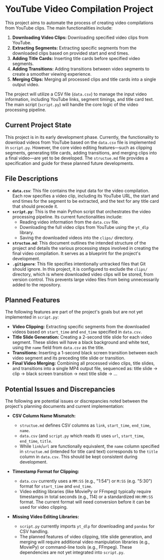 # YouTube Video Compilation Project

This project aims to automate the process of creating video compilations from YouTube clips. The main functionalities include:

1.  **Downloading Video Clips:** Downloading specified video clips from YouTube.
2.  **Extracting Segments:** Extracting specific segments from the downloaded clips based on provided start and end times.
3.  **Adding Title Cards:** Inserting title cards before specified video segments.
4.  **Adding Transitions:** Adding transitions between video segments to create a smoother viewing experience.
5.  **Merging Clips:** Merging all processed clips and title cards into a single output video.

The project will utilize a CSV file (`data.csv`) to manage the input video information, including YouTube links, segment timings, and title card text. The main script (`script.py`) will handle the core logic of the video processing pipeline.

## Current Project State

This project is in its early development phase. Currently, the functionality to download videos from YouTube based on the `data.csv` file is implemented in `script.py`. However, the core video editing features—such as clipping segments, generating title cards, adding transitions, and merging clips into a final video—are yet to be developed. The `structue.md` file provides a specification and guide for these planned future developments.

## File Descriptions

*   **`data.csv`**: This file contains the input data for the video compilation. Each row specifies a video clip, including its YouTube URL, the start and end times for the segment to be extracted, and the text for any title card that should precede it.
*   **`script.py`**: This is the main Python script that orchestrates the video processing pipeline. Its current functionalities include:
    *   Reading video information from the `data.csv` file.
    *   Downloading the full video clips from YouTube using the `yt_dlp` library.
    *   Saving the downloaded videos into the `clips/` directory.
*   **`structue.md`**: This document outlines the intended structure of the project and details the various processing steps involved in creating the final video compilation. It serves as a blueprint for the project's development.
*   **`.gitignore`**: This file specifies intentionally untracked files that Git should ignore. In this project, it is configured to exclude the `clips/` directory, which is where downloaded video clips will be stored, from version control. This prevents large video files from being unnecessarily added to the repository.

## Planned Features

The following features are part of the project's goals but are not yet implemented in `script.py`:

*   **Video Clipping:** Extracting specific segments from the downloaded videos based on `start_time` and `end_time` specified in `data.csv`.
*   **Title Slide Generation:** Creating a 2-second title slide for each video segment. These slides will have a black background and white text, using the `name` field from `data.csv` as the title.
*   **Transitions:** Inserting a 1-second black screen transition between each video segment and its preceding title slide or transition.
*   **Final Video Merging:** Combining all processed video clips, title slides, and transitions into a single MP4 output file, sequenced as: title slide → clip → black screen transition → next title slide → ...

## Potential Issues and Discrepancies

The following are potential issues or discrepancies noted between the project's planning documents and current implementation:

*   **CSV Column Name Mismatch:**
    *   `structue.md` defines CSV columns as `link`, `start_time`, `end_time`, `name`.
    *   `data.csv` (and `script.py` which reads it) uses `url`, `start_time`, `end_time`, `title`.
    *   While `link`/`url` are functionally equivalent, the `name` column specified in `structue.md` (intended for title card text) corresponds to the `title` column in `data.csv`. This should be kept consistent during development.

*   **Timestamp Format for Clipping:**
    *   `data.csv` currently uses a `MM:SS` (e.g., "1:54") or `M:SS` (e.g. "5:30") format for `start_time` and `end_time`.
    *   Video editing libraries (like MoviePy or FFmpeg) typically require timestamps in total seconds (e.g., 114) or a standardized `HH:MM:SS` format. The current format will need conversion before it can be used for video clipping.

*   **Missing Video Editing Libraries:**
    *   `script.py` currently imports `yt_dlp` for downloading and `pandas` for CSV handling.
    *   The planned features of video clipping, title slide generation, and merging will require additional video manipulation libraries (e.g., MoviePy) or command-line tools (e.g., FFmpeg). These dependencies are not yet integrated into `script.py`.
